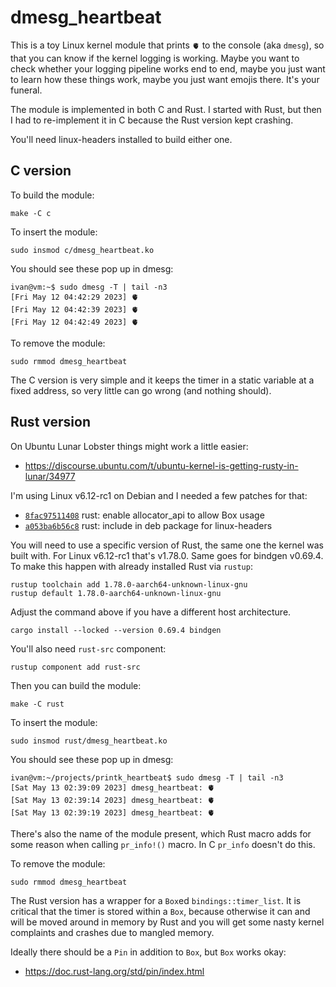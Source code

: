 # dmesg_heartbeat

This is a toy Linux kernel module that prints `🫀` to the console (aka `dmesg`),
so that you can know if the kernel logging is working. Maybe you want to check
whether your logging pipeline works end to end, maybe you just want to learn
how these things work, maybe you just want emojis there. It's your funeral.

The module is implemented in both C and Rust. I started with Rust, but then
I had to re-implement it in C because the Rust version kept crashing.

You'll need linux-headers installed to build either one.

## C version

To build the module:

```
make -C c
```

To insert the module:

```
sudo insmod c/dmesg_heartbeat.ko
```

You should see these pop up in dmesg:

```
ivan@vm:~$ sudo dmesg -T | tail -n3
[Fri May 12 04:42:29 2023] 🫀
[Fri May 12 04:42:39 2023] 🫀
[Fri May 12 04:42:49 2023] 🫀
```

To remove the module:

```
sudo rmmod dmesg_heartbeat
```

The C version is very simple and it keeps the timer in a static variable
at a fixed address, so very little can go wrong (and nothing should).

## Rust version

On Ubuntu Lunar Lobster things might work a little easier:

* https://discourse.ubuntu.com/t/ubuntu-kernel-is-getting-rusty-in-lunar/34977

I'm using Linux v6.12-rc1 on Debian and I needed a few patches for that:

* [`8fac97511408`](https://github.com/bobrik/linux/commit/1f8bdceaca91) rust: enable allocator_api to allow Box usage
* [`a053ba6b56c8`](https://github.com/bobrik/linux/commit/0c59f006527c) rust: include in deb package for linux-headers

You will need to use a specific version of Rust, the same one the kernel was
built with. For Linux v6.12-rc1 that's v1.78.0. Same goes for bindgen v0.69.4.
To make this happen with already installed Rust via `rustup`:

```
rustup toolchain add 1.78.0-aarch64-unknown-linux-gnu
rustup default 1.78.0-aarch64-unknown-linux-gnu
```

Adjust the command above if you have a different host architecture.

```
cargo install --locked --version 0.69.4 bindgen
```

You'll also need `rust-src` component:

```
rustup component add rust-src
```

Then you can build the module:

```
make -C rust
```

To insert the module:

```
sudo insmod rust/dmesg_heartbeat.ko
```

You should see these pop up in dmesg:

```
ivan@vm:~/projects/printk_heartbeat$ sudo dmesg -T | tail -n3
[Sat May 13 02:39:09 2023] dmesg_heartbeat: 🫀
[Sat May 13 02:39:14 2023] dmesg_heartbeat: 🫀
[Sat May 13 02:39:19 2023] dmesg_heartbeat: 🫀
```

There's also the name of the module present, which Rust macro adds for some
reason when calling `pr_info!()` macro. In C `pr_info` doesn't do this.

To remove the module:

```
sudo rmmod dmesg_heartbeat
```

The Rust version has a wrapper for a `Box`ed `bindings::timer_list`.
It is critical that the timer is stored within a `Box`, because otherwise
it can and will be moved around in memory by Rust and you will get
some nasty kernel complaints and crashes due to mangled memory.

Ideally there should be a `Pin` in addition to `Box`, but `Box` works okay:

* https://doc.rust-lang.org/std/pin/index.html
